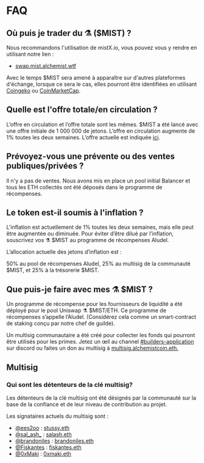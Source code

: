 # FAQ

## Où puis je trader du **⚗️ \($MIST\) ?**

Nous recommandons l'utilisation de mistX.io, vous pouvez vous y rendre en utilisant notre lien :

* [swap.mist.alchemist.wtf](http://swap.mist.alchemist.wtf/)

Avec le temps $MIST sera amené à apparaître sur d'autres plateformes d'échange, lorsque ce sera le cas, elles pourront être identifiées en utilisant [Coingeko](https://www.coingecko.com/en/coins/alchemist) ou [CoinMarketCap](https://coinmarketcap.com/currencies/alchemist/).

## **Quelle est l'offre totale/en circulation ?**

L’offre en circulation et l’offre totale sont les mêmes. $MIST a été lancé avec une offre initiale de 1 000 000 de jetons. L’offre en circulation augmente de 1% toutes les deux semaines. L’offre actuelle est indiquée [ici](https://etherscan.io/token/0x88acdd2a6425c3faae4bc9650fd7e27e0bebb7ab).

##  **Prévoyez-vous une prévente ou des ventes publiques/privées ?**

Il n'y a pas de ventes. Nous avons mis en place un pool initial Balancer et tous les ETH collectés ont été déposés dans le programme de récompenses.

## **Le token est-il soumis à l'inflation ?**

L’inflation est actuellement de 1% toutes les deux semaines, mais elle peut être augmentée ou diminuée. Pour éviter d’être dilué par l’inflation, souscrivez vos ⚗️ $MIST au programme de récompenses Aludel.

L’allocation actuelle des jetons d’inflation est : 

50% au pool de récompenses Aludel, 25% au multisig de la communauté $MIST, et 25% à la trésorerie $MIST.

##  **Que puis-je faire avec mes ⚗️ $MIST ?**

Un programme de récompense pour les fournisseurs de liquidité a été déployé pour le pool Uniswap ⚗️ $MIST/ETH. Ce programme de récompenses s’appelle l’Aludel. \(Considérez cela comme un smart-contract de staking conçu par notre chef de guilde\).

Un multisig communautaire a été créé pour collecter les fonds qui pourront être utilisés pour les primes. Jetez un œil au channel [\#builders-application](https://discord.gg/92hQDCw25u) sur discord ou faites un don au multisig à [multisig.alchemistcoin.eth.](https://etherscan.io/address/multisig.alchemistcoin.eth)

## **Multisig**

### **Qui sont les détenteurs de la clé multisig?**

Les détenteurs de la clé multisig ont été désignés par la communauté sur la base de la confiance et de leur niveau de contribution au projet.

Les signataires actuels du multisig sont :

* [@ees2oo](https://twitter.com/ees2oo) : [stussy.eth](https://etherscan.io/address/stussy.eth)
* [@sal\_ash\_](https://twitter.com/sal_ash_) : [salash.eth](https://etherscan.io/address/salash.eth)
* [@brandoniles](https://twitter.com/brandoniles) : [brandoniles.eth](https://etherscan.io/address/brandoniles.eth)
* [@Fiskantes](https://twitter.com/Fiskantes) : [fiskantes.eth](https://etherscan.io/address/fiskantes.eth)
* [@0xMaki](https://twitter.com/0xMaki) : [0xmaki.eth](https://etherscan.io/address/0xmaki.eth)

